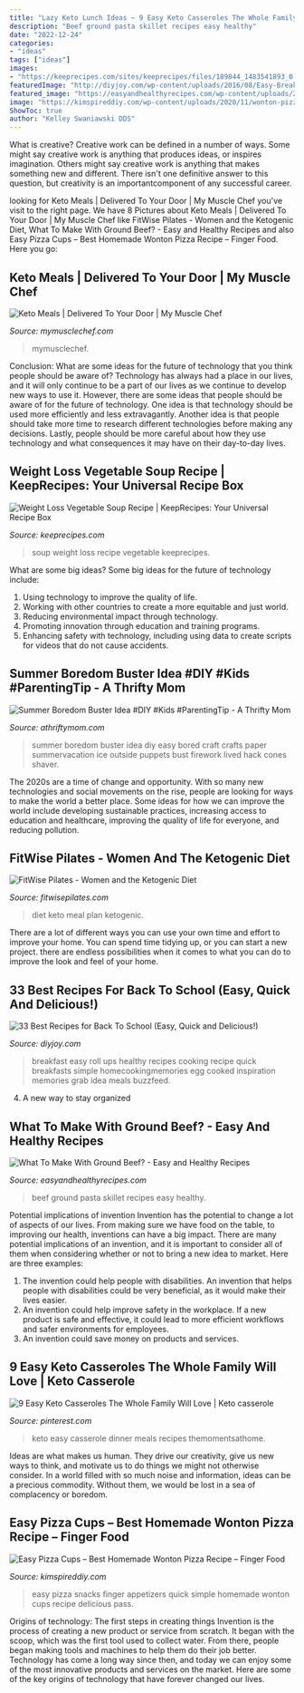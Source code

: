 ```yaml
---
title: "Lazy Keto Lunch Ideas ~ 9 Easy Keto Casseroles The Whole Family Will Love"
description: "Beef ground pasta skillet recipes easy healthy"
date: "2022-12-24"
categories:
- "ideas"
tags: ["ideas"]
images:
- "https://keeprecipes.com/sites/keeprecipes/files/189844_1483541893_0.jpg"
featuredImage: "http://diyjoy.com/wp-content/uploads/2016/08/Easy-Breakfast-Roll-Ups.jpg"
featured_image: "https://easyandhealthyrecipes.com/wp-content/uploads/2019/06/22-Ground-Beef-and-Pasta-Skillet.jpg"
image: "https://kimspireddiy.com/wp-content/uploads/2020/11/wonton-pizza-cups-1-1.jpg"
ShowToc: true
author: "Kelley Swaniawski DDS"
---
```



What is creative?
Creative work can be defined in a number of ways. Some might say creative work is anything that produces ideas, or inspires imagination. Others might say creative work is anything that makes something new and different. There isn't one definitive answer to this question, but creativity is an importantcomponent of any successful career.

	

		
looking for Keto Meals | Delivered To Your Door | My Muscle Chef you've visit to the right page. We have 8 Pictures about Keto Meals | Delivered To Your Door | My Muscle Chef like FitWise Pilates - Women and the Ketogenic Diet, What To Make With Ground Beef? - Easy and Healthy Recipes and also Easy Pizza Cups – Best Homemade Wonton Pizza Recipe – Finger Food. Here you go:
		
    
## Keto Meals | Delivered To Your Door | My Muscle Chef

<img loading=lazy src="https://www.mymusclechef.com/on/demandware.static/-/Library-Sites-mmc-shared-library/default/dw3eb596ca/landing-pages/keto/KetoLanding_CH026.jpg" onerror="this.onerror=null;this.src='https://tse3.mm.bing.net/th?id=OIP.t6AIZj7Lum_nj9hVfAnQpgHaHa&amp;pid=15.1';" alt="Keto Meals | Delivered To Your Door | My Muscle Chef">

_Source: mymusclechef.com_

>mymusclechef. 

	

Conclusion: What are some ideas for the future of technology that you think people should be aware of?
Technology has always had a place in our lives, and it will only continue to be a part of our lives as we continue to develop new ways to use it. However, there are some ideas that people should be aware of for the future of technology. One idea is that technology should be used more efficiently and less extravagantly. Another idea is that people should take more time to research different technologies before making any decisions. Lastly, people should be more careful about how they use technology and what consequences it may have on their day-to-day lives.

    
## Weight Loss Vegetable Soup Recipe | KeepRecipes: Your Universal Recipe Box

<img loading=lazy src="https://keeprecipes.com/sites/keeprecipes/files/189844_1483541893_0.jpg" onerror="this.onerror=null;this.src='https://tse4.mm.bing.net/th?id=OIP.8zRS3C1aylDZbw2GWfgyEQHaLH&amp;pid=15.1';" alt="Weight Loss Vegetable Soup Recipe | KeepRecipes: Your Universal Recipe Box">

_Source: keeprecipes.com_

>soup weight loss recipe vegetable keeprecipes. 

	

What are some big ideas?
Some big ideas for the future of technology include: 
1. Using technology to improve the quality of life. 
2. Working with other countries to create a more equitable and just world. 
3. Reducing environmental impact through technology. 
4. Promoting innovation through education and training programs. 
5. Enhancing safety with technology, including using data to create scripts for videos that do not cause accidents.

    
## Summer Boredom Buster Idea #DIY #Kids #ParentingTip - A Thrifty Mom

<img loading=lazy src="http://athriftymom.com/wp-content/uploads/2014/06/summer-boredom-buster-idea-summer-boredom-kids-easy-summeridea-keepingkidshappy-summervacation.jpg" onerror="this.onerror=null;this.src='https://tse4.mm.bing.net/th?id=OIP.I63UEEbU4_FAMgjUVPc1cgHaJ4&amp;pid=15.1';" alt="Summer Boredom Buster Idea #DIY #Kids #ParentingTip - A Thrifty Mom">

_Source: athriftymom.com_

>summer boredom buster idea diy easy bored craft crafts paper summervacation ice outside puppets bust firework lived hack cones shaver. 

	

The 2020s are a time of change and opportunity. With so many new technologies and social movements on the rise, people are looking for ways to make the world a better place. Some ideas for how we can improve the world include developing sustainable practices, increasing access to education and healthcare, improving the quality of life for everyone, and reducing pollution.

    
## FitWise Pilates - Women And The Ketogenic Diet

<img loading=lazy src="http://fitwisepilates.com/wp-content/uploads/2018/11/Keto-Diet-Plan-Meal-Plan.jpg" onerror="this.onerror=null;this.src='https://tse1.mm.bing.net/th?id=OIP.iDzx_iWRjmMBWmR8-4TqsgHaLH&amp;pid=15.1';" alt="FitWise Pilates - Women and the Ketogenic Diet">

_Source: fitwisepilates.com_

>diet keto meal plan ketogenic. 

	

There are a lot of different ways you can use your own time and effort to improve your home. You can spend time tidying up, or you can start a new project. there are endless possibilities when it comes to what you can do to improve the look and feel of your home.

    
## 33 Best Recipes For Back To School (Easy, Quick And Delicious!)

<img loading=lazy src="http://diyjoy.com/wp-content/uploads/2016/08/Easy-Breakfast-Roll-Ups.jpg" onerror="this.onerror=null;this.src='https://tse3.mm.bing.net/th?id=OIP.EAHKVbShk4kpCxEPKdje2wDHEs&amp;pid=15.1';" alt="33 Best Recipes for Back To School (Easy, Quick and Delicious!)">

_Source: diyjoy.com_

>breakfast easy roll ups healthy recipes cooking recipe quick breakfasts simple homecookingmemories egg cooked inspiration memories grab idea meals buzzfeed. 

	

4. A new way to stay organized

    
## What To Make With Ground Beef? - Easy And Healthy Recipes

<img loading=lazy src="https://easyandhealthyrecipes.com/wp-content/uploads/2019/06/22-Ground-Beef-and-Pasta-Skillet.jpg" onerror="this.onerror=null;this.src='https://tse1.mm.bing.net/th?id=OIP.gApJvD3fp6jqA0Otqpcx9QHaLH&amp;pid=15.1';" alt="What To Make With Ground Beef? - Easy and Healthy Recipes">

_Source: easyandhealthyrecipes.com_

>beef ground pasta skillet recipes easy healthy. 

	

Potential implications of invention
Invention has the potential to change a lot of aspects of our lives. From making sure we have food on the table, to improving our health, inventions can have a big impact. There are many potential implications of an invention, and it is important to consider all of them when considering whether or not to bring a new idea to market. Here are three examples: 
1. The invention could help people with disabilities. An invention that helps people with disabilities could be very beneficial, as it would make their lives easier. 
2. An invention could help improve safety in the workplace. If a new product is safe and effective, it could lead to more efficient workflows and safer environments for employees. 
3. An invention could save money on products and services.

    
## 9 Easy Keto Casseroles The Whole Family Will Love | Keto Casserole

<img loading=lazy src="https://i.pinimg.com/736x/45/4c/cf/454ccf39f3a1823ec4d89c3ad21cfc55.jpg" onerror="this.onerror=null;this.src='https://tse3.mm.bing.net/th?id=OIP.TMN3L-m54iitC0pwW7BDrQHaNK&amp;pid=15.1';" alt="9 Easy Keto Casseroles The Whole Family Will Love | Keto casserole">

_Source: pinterest.com_

>keto easy casserole dinner meals recipes themomentsathome. 

	

Ideas are what makes us human. They drive our creativity, give us new ways to think, and motivate us to do things we might not otherwise consider. In a world filled with so much noise and information, ideas can be a precious commodity. Without them, we would be lost in a sea of complacency or boredom.

    
## Easy Pizza Cups – Best Homemade Wonton Pizza Recipe – Finger Food

<img loading=lazy src="https://kimspireddiy.com/wp-content/uploads/2020/11/wonton-pizza-cups-1-1.jpg" onerror="this.onerror=null;this.src='https://tse4.mm.bing.net/th?id=OIP.oEmORceR1hnaIvZUZAsciAHaLH&amp;pid=15.1';" alt="Easy Pizza Cups – Best Homemade Wonton Pizza Recipe – Finger Food">

_Source: kimspireddiy.com_

>easy pizza snacks finger appetizers quick simple homemade wonton cups recipe delicious pass. 

	

Origins of technology: The first steps in creating things
Invention is the process of creating a new product or service from scratch. It began with the scoop, which was the first tool used to collect water. From there, people began making tools and machines to help them do their job better. Technology has come a long way since then, and today we can enjoy some of the most innovative products and services on the market. Here are some of the key origins of technology that have forever changed our lives.

